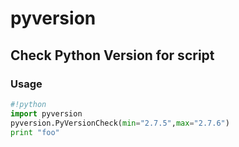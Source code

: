 # pyversion

## Check Python Version for script

### Usage
``` python
#!python
import pyversion
pyversion.PyVersionCheck(min="2.7.5",max="2.7.6")
print "foo"
```
